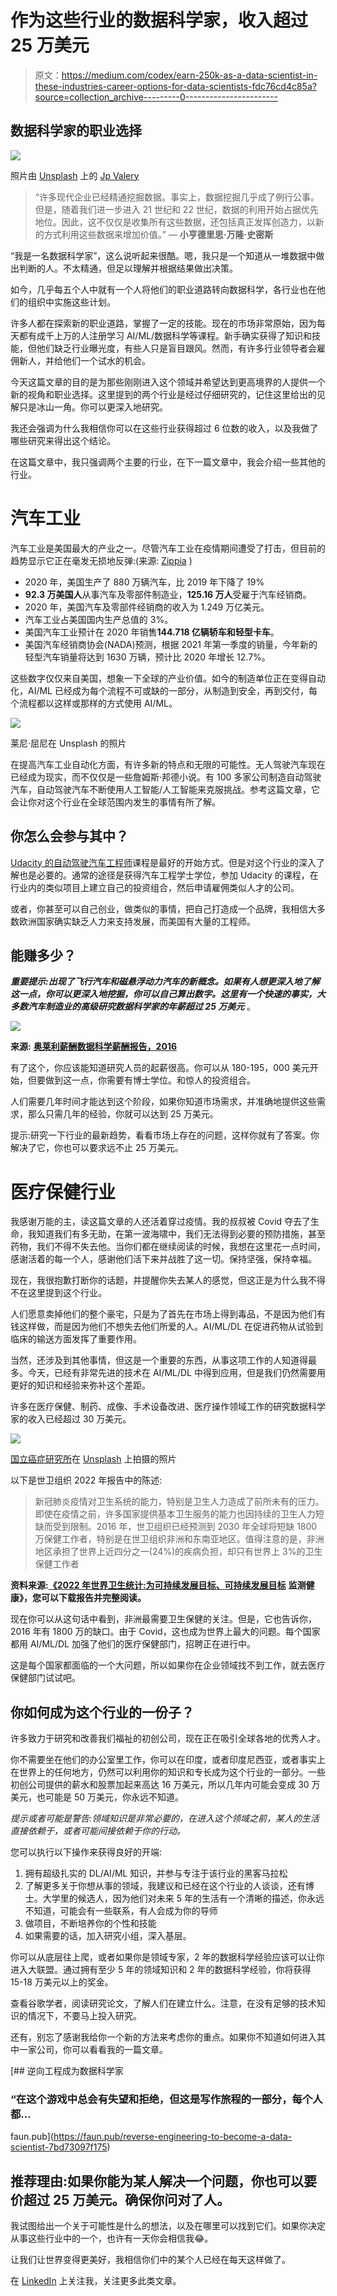 # 作为这些行业的数据科学家，收入超过 25 万美元

> 原文：<https://medium.com/codex/earn-250k-as-a-data-scientist-in-these-industries-career-options-for-data-scientists-fdc76cd4c85a?source=collection_archive---------0----------------------->

## 数据科学家的职业选择

![](img/4aafa73bfbf91dae2aeec8e2b9e0ec9e.png)

照片由 [Unsplash](https://unsplash.com?utm_source=medium&utm_medium=referral) 上的 [Jp Valery](https://unsplash.com/@jpvalery?utm_source=medium&utm_medium=referral)

> “许多现代企业已经精通挖掘数据。事实上，数据挖掘几乎成了例行公事。但是，随着我们进一步进入 21 世纪和 22 世纪，数据的利用开始占据优先地位。因此，这不仅仅是收集所有这些数据，还包括真正发挥创造力，以新的方式利用这些数据来增加价值。”
> ― **小亨德里思·万隆·史密斯**

“我是一名数据科学家”，这么说听起来很酷。嗯，我只是一个知道从一堆数据中做出判断的人。不太精通，但足以理解并根据结果做出决策。

如今，几乎每五个人中就有一个人将他们的职业道路转向数据科学，各行业也在他们的组织中实施这些计划。

许多人都在探索新的职业道路，掌握了一定的技能。现在的市场非常原始，因为每天都有成千上万的人注册学习 AI/ML/数据科学等课程。新手确实获得了知识和技能，但他们缺乏行业曝光度，有些人只是盲目跟风。然而，有许多行业领导者会雇佣新人，并给他们一个试水的机会。

今天这篇文章的目的是为那些刚刚进入这个领域并希望达到更高境界的人提供一个新的视角和职业选择。这里提到的两个行业是经过仔细研究的，记住这里给出的见解只是冰山一角。你可以更深入地研究。

我还会强调为什么我相信你可以在这些行业获得超过 6 位数的收入，以及我做了哪些研究来得出这个结论。

在这篇文章中，我只强调两个主要的行业，在下一篇文章中，我会介绍一些其他的行业。

# 汽车工业

汽车工业是美国最大的产业之一。尽管汽车工业在疫情期间遭受了打击，但目前的趋势显示它正在毫发无损地反弹:(来源: [Zippia](https://www.zippia.com/advice/automotive-industry-statistics/) )

*   2020 年，美国生产了 880 万辆汽车，比 2019 年下降了 19%
*   **92.3 万美国人**从事汽车及零部件制造业，**125.16 万人**受雇于汽车经销商。
*   2020 年，美国汽车及零部件经销商的收入为 1.249 万亿美元。
*   汽车工业占美国国内生产总值的 3%。
*   美国汽车工业预计在 2020 年销售**144.718 亿辆轿车和轻型卡车**。
*   美国汽车经销商协会(NADA)预测，根据 2021 年第一季度的销量，今年新的轻型汽车销量将达到 1630 万辆，预计比 2020 年增长 12.7%。

这些数字仅仅来自美国，想象一下全球的产业价值。如今的制造单位正在变得自动化，AI/ML 已经成为每个流程不可或缺的一部分，从制造到安全，再到交付，每个流程都以这样或那样的方式使用 AI/ML。

![](img/ca7e5a520594b10e0ef6d4f26188ced1.png)

莱尼·屈尼在 Unsplash 的照片

在提高汽车工业自动化方面，有许多新的特点和无限的可能性。无人驾驶汽车现在已经成为现实，而不仅仅是一些詹姆斯·邦德小说。有 100 多家公司制造自动驾驶汽车，自动驾驶汽车不断使用人工智能/人工智能来克服挑战。参考这篇文章，它会让你对这个行业在全球范围内发生的事情有所了解。

## 你怎么会参与其中？

[Udacity 的自动驾驶汽车工程师](https://www.udacity.com/course/self-driving-car-engineer-nanodegree--nd0013)课程是最好的开始方式。但是对这个行业的深入了解也是必要的。通常的途径是获得汽车工程学士学位，参加 Udacity 的课程，在行业内的类似项目上建立自己的投资组合，然后申请雇佣类似人才的公司。

或者，你甚至可以自己创业，做类似的事情，把自己打造成一个品牌，我相信大多数欧洲国家确实缺乏人力来支持发展，而美国有大量的工程师。

## 能赚多少？

***重要提示:出现了飞行汽车和磁悬浮动力汽车的新概念。如果有人想更深入地了解这一点，你可以更深入地挖掘，你可以自己算出数字。这里有一个快速的事实，大多数汽车制造业的高级研究数据科学家的年薪超过 25 万美元*** 。

![](img/df29cb6079ce624c720ede70eadf3934.png)

**来源:** [**奥莱利薪酬数据科学薪酬报告，2016**](http://www.oreilly.com/data/free/2016-data-science-salary-survey.csp)

有了这个，你应该能知道研究人员的起薪很高。你可以从 180-195，000 美元开始，但要做到这一点，你需要有博士学位。和惊人的投资组合。

人们需要几年时间才能达到这个阶段，如果你知道市场需求，并准确地提供这些需求，那么只需几年的经验，你就可以达到 25 万美元。

提示:研究一下行业的最新趋势，看看市场上存在的问题，这样你就有了答案。你解决了它，你也可以要求远不止 25 万美元。

# 医疗保健行业

我感谢万能的主，读这篇文章的人还活着穿过疫情。我的叔叔被 Covid 夺去了生命，我知道我们有多无助，在第一波海啸中，我们无法得到必要的预防措施，甚至药物，我们不得不失去他。当你们都在继续阅读的时候，我想在这里花一点时间，感谢活着的每一个人，感谢他们活下来并战胜了这一切。保持坚强，保持幸福。

现在，我很抱歉打断你的话题，并提醒你失去某人的感觉，但这正是为什么我不得不在这里提到这个行业。

人们愿意卖掉他们的整个豪宅，只是为了首先在市场上得到毒品，不是因为他们有钱这样做，而是因为他们不想失去他们所爱的人。AI/ML/DL 在促进药物从试验到临床的输送方面发挥了重要作用。

当然，还涉及到其他事情，但这是一个重要的东西，从事这项工作的人知道得最多。今天，已经有非常先进的技术在 AI/ML/DL 中得到应用，但是我们仍然需要用更好的知识和经验来弥补这个差距。

许多在医疗保健、制药、成像、手术设备改进、医疗操作领域工作的研究数据科学家的收入已经超过 30 万美元。

![](img/3f79a0454f83ab0759bb1c7045d9ef01.png)

[国立癌症研究所](https://unsplash.com/@nci?utm_source=medium&utm_medium=referral)在 [Unsplash](https://unsplash.com?utm_source=medium&utm_medium=referral) 上拍摄的照片

以下是世卫组织 2022 年报告中的陈述:

> 新冠肺炎疫情对卫生系统的能力，特别是卫生人力造成了前所未有的压力。即使在疫情之前，许多国家提供基本卫生服务的能力也因持续的卫生人力短缺而受到限制。2016 年，世卫组织已经预测到 2030 年全球将短缺 1800 万保健工作者，特别是在世卫组织非洲和东南亚地区。值得注意的是，非洲地区承担了世界上近四分之一(24%)的疾病负担，却只有世界上 3%的卫生保健工作者

**资料来源:**[**《2022 年世界卫生统计:为可持续发展目标、可持续发展目标**](https://www.who.int/publications/i/item/9789240051157) **监测健康》，您可以下载报告并完整阅读。**

现在你可以从这句话中看到，非洲最需要卫生保健的关注。但是，它也告诉你，2016 年有 1800 万的缺口。由于 Covid，这也成为世界上最大的问题。每个国家都用 AI/ML/DL 加强了他们的医疗保健部门，招聘正在进行中。

这是每个国家都面临的一个大问题，所以如果你在企业领域找不到工作，就去医疗保健部门试试吧。

## 你如何成为这个行业的一份子？

许多致力于研究和改善我们福祉的初创公司，现在正在吸引全球各地的优秀人才。

你不需要坐在他们的办公室里工作，你可以在印度，或者印度尼西亚，或者事实上在世界上的任何地方，仍然可以利用你的知识和专长成为这个行业的一部分。一些初创公司提供的薪水和股票加起来高达 16 万美元，所以几年内可能会变成 30 万美元，也可能是 50 万美元，你永远不知道。

*提示或者可能是警告:领域知识是非常必要的，在进入这个领域之前，某人的生活直接依赖于，或者可能间接依赖于你的行动。*

您可以执行以下操作来获得良好的开端:

1.  拥有超级扎实的 DL/AI/ML 知识，并参与专注于该行业的黑客马拉松
2.  了解更多关于你想从事的领域，我建议和已经在这个行业的人谈谈，还有博士。大学里的候选人，因为他们对未来 5 年的生活有一个清晰的描述，你永远不知道，可能会有一些联系，有人会成为你的导师
3.  做项目，不断培养你的个性和技能
4.  如果需要的话，加入研究小组，深入基层。

你可以从底层往上爬，或者如果你是领域专家，2 年的数据科学经验应该可以让你进入大联盟。通过拥有至少 5 年的领域知识和 2 年的数据科学经验，你将获得 15-18 万美元以上的奖金。

查看谷歌学者，阅读研究论文，了解人们在建立什么。注意，在没有足够的技术知识的情况下，不要马上投入研究。

还有，别忘了感谢我给你一个新的方法来考虑你的重点。如果你不知道如何进入其中一家公司，你可以看看我的一篇文章。

[](https://faun.pub/reverse-engineering-to-become-a-data-scientist-7bd73097f175) [## 逆向工程成为数据科学家

### “在这个游戏中总会有失望和拒绝，但这是写作旅程的一部分，每个人都…

faun.pub](https://faun.pub/reverse-engineering-to-become-a-data-scientist-7bd73097f175) 

## 推荐理由:如果你能为某人解决一个问题，你也可以要价超过 25 万美元。确保你问对了人。

我试图给出一个关于可能性是什么的想法，以及在哪里可以找到它们。如果你决定从事这些行业中的一个，也许有一天你会相信我😂。

让我们让世界变得更美好，我相信你们中的某个人已经在每天这样做了。

在 [LinkedIn](https://www.linkedin.com/in/soham-sharma/) 上关注我，关注更多此类文章。